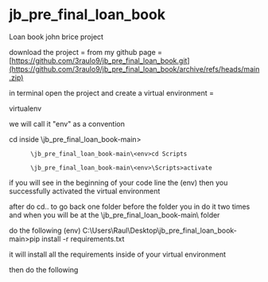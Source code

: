 # jb_pre_final_loan_book

Loan book john brice project

download the project = from my github page = [https://github.com/3raulo9/jb_pre_final_loan_book.git](https://github.com/3raulo9/jb_pre_final_loan_book/archive/refs/heads/main.zip)


in terminal open the project and create a virtual environment = 

virtualenv <the name you want to call your virtual environment>

we will call it "env" as a convention

cd inside \jb_pre_final_loan_book-main><env>        

          \jb_pre_final_loan_book-main\<env>cd Scripts

          \jb_pre_final_loan_book-main\<env>\Scripts>activate

if you will see in the beginning of your code line the (env) then you successfully activated the virtual environment


after do cd.. to go back one folder before the folder you in
do it two times and when you will be at the \jb_pre_final_loan_book-main\ folder

do the following (env) C:\Users\Raul\Desktop\jb_pre_final_loan_book-main>pip install -r requirements.txt

it will install all the requirements inside of your virtual environment 


then do the following 
